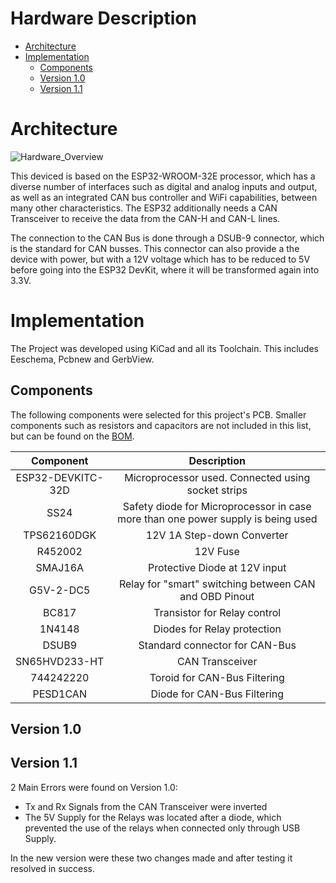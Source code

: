 # Hardware Description

- [Architecture](#Architecture)
- [Implementation](#Implementation)
    - [Components](#Components)
    - [Version 1.0](#Version-1.0)
    - [Version 1.1](#Version-1.1)

# Architecture
![Hardware_Overview](http://www.plantuml.com/plantuml/proxy?cache=no&src=https://raw.githubusercontent.com/NewTec-GmbH/esp32-can-iot/Playground/Coding/fw/doc/design/Hardware_Overview.plantuml)

This deviced is based on the ESP32­-WROOM-­32E processor, which has a diverse number of interfaces such as digital and analog inputs and output, as well as an integrated CAN bus controller and WiFi capabilities, between many other characteristics. The ESP32 additionally needs a CAN Transceiver to receive the data from the CAN-H and CAN-L lines. 

The connection to the CAN Bus is done through a DSUB-9 connector, which is the standard for CAN busses. This connector can also provide a the device with power, but with a 12V voltage which has to be reduced to 5V before going into the ESP32 DevKit, where it will be transformed again into 3.3V.

# Implementation
The Project was developed using KiCad and all its Toolchain. This includes Eeschema, Pcbnew and GerbView.

## Components

The following components were selected for this project's PCB. Smaller components such as resistors and capacitors are not included in this list, but can be found on the [BOM](./010_Implementation/BOM.xlsx).

| Component | Description |
| :---------------: | :---------------: |
| ESP32-DEVKITC-32D | Microprocessor used. Connected using socket strips |
| SS24 | Safety diode for Microprocessor in case more than one power supply is being used |
| TPS62160DGK | 12V 1A Step-down Converter |
| R452002 | 12V Fuse |
| SMAJ16A | Protective Diode at 12V input |
| G5V-2-DC5 | Relay for "smart" switching between CAN and OBD Pinout |
| BC817 | Transistor for Relay control |
| 1N4148 | Diodes for Relay protection |
| DSUB9 | Standard connector for CAN-Bus |
| SN65HVD233-HT | CAN Transceiver |
| 744242220 | Toroid for CAN-Bus Filtering |
| PESD1CAN | Diode for CAN-Bus Filtering |

## Version 1.0



## Version 1.1
2 Main Errors were found on Version 1.0:
* Tx and Rx Signals from the CAN Transceiver were inverted
* The 5V Supply for the Relays was located after a diode, which prevented the use of the relays when connected only through USB Supply. 

In the new version were these two changes made and after testing it resolved in success.
